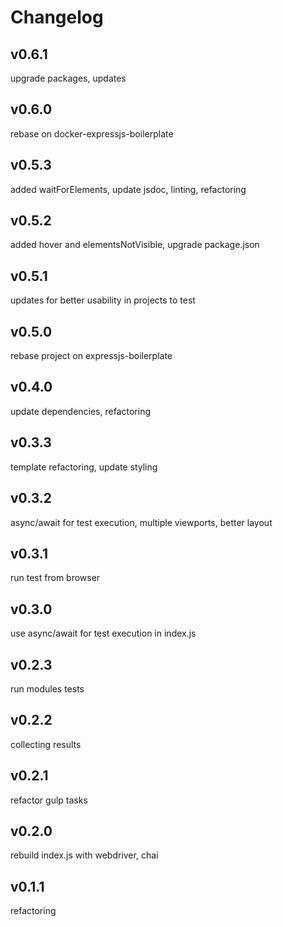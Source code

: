 # Changelog

## v0.6.1
upgrade packages, updates

## v0.6.0
rebase on docker-expressjs-boilerplate

## v0.5.3
added waitForElements, update jsdoc, linting, refactoring

## v0.5.2
added hover and elementsNotVisible, upgrade package.json

## v0.5.1
updates for better usability in projects to test

## v0.5.0
rebase project on expressjs-boilerplate

## v0.4.0
update dependencies, refactoring

## v0.3.3
template refactoring, update styling

## v0.3.2
async/await for test execution, multiple viewports, better layout

## v0.3.1
run test from browser

## v0.3.0
use async/await for test execution in index.js

## v0.2.3
run modules tests

## v0.2.2
collecting results

## v0.2.1
refactor gulp tasks

## v0.2.0
rebuild index.js with webdriver, chai

## v0.1.1
refactoring
